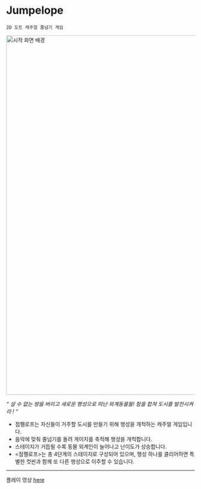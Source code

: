 # Jumpelope
`2D 도트 캐주얼 줄넘기 게임`

<img width="962" alt="시작 화면 배경" src="https://user-images.githubusercontent.com/94626295/230735874-acbb9c5e-379c-4d71-bf09-cb096b15a6df.png">

*“ 살 수 없는 땅을 버리고 새로운 행성으로 떠난 외계동물들! 힘을 합쳐 도시를 발전시켜라 ! “*
* 점펠로프는 자신들이 거주할 도시를 만들기 위해 행성을 개척하는 캐주얼 게임입니다.
* 음악에 맞춰 줄넘기를 돌려 게이지를 축적해 행성을 개척합니다.
* 스테이지가 거듭될 수록 동물 외계인이 늘어나고 난이도가 상승합니다.
* <점펠로프>는 총 4단계의 스테이지로 구성되어 있으며, 행성 하나를 클리어하면 특별한 컷씬과 함께 또 다른 행성으로 이주할 수 있습니다.
___

플레이 영상 [here](https://youtu.be/vy7zDVM4RDs)

